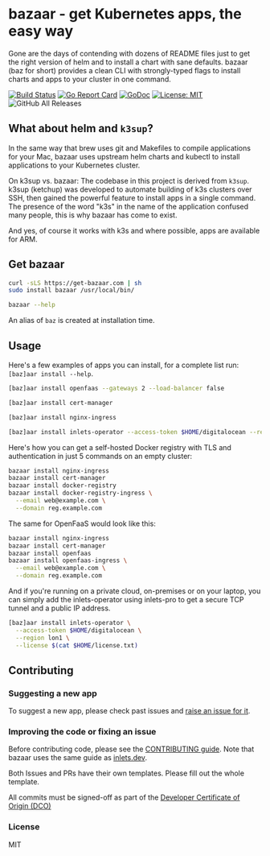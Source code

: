 # bazaar - get Kubernetes apps, the easy way

Gone are the days of contending with dozens of README files just to get the right version of helm and to install a chart with sane defaults. bazaar (baz for short) provides a clean CLI with strongly-typed flags to install charts and apps to your cluster in one command.

[![Build
Status](https://travis-ci.com/alexellis/bazaar.svg?branch=master)](https://travis-ci.com/alexellis/bazaar)
[![Go Report Card](https://goreportcard.com/badge/github.com/alexellis/bazaar)](https://goreportcard.com/report/github.com/alexellis/bazaar) 
[![GoDoc](https://godoc.org/github.com/alexellis/bazaar?status.svg)](https://godoc.org/github.com/alexellis/bazaar) [![License: MIT](https://img.shields.io/badge/License-MIT-yellow.svg)](https://opensource.org/licenses/MIT)
![GitHub All Releases](https://img.shields.io/github/downloads/alexellis/bazaar/total)

## What about helm and `k3sup`?

In the same way that brew uses git and Makefiles to compile applications for your Mac, bazaar uses upstream helm charts and kubectl to install applications to your Kubernetes cluster.

On k3sup vs. bazaar: The codebase in this project is derived from `k3sup`. k3sup (ketchup) was developed to automate building of k3s clusters over SSH, then gained the powerful feature to install apps in a single command. The presence of the word "k3s" in the name of the application confused many people, this is why bazaar has come to exist.

And yes, of course it works with k3s and where possible, apps are available for ARM.

## Get bazaar

```bash
curl -sLS https://get-bazaar.com | sh
sudo install bazaar /usr/local/bin/

bazaar --help
```

An alias of `baz` is created at installation time.

## Usage

Here's a few examples of apps you can install, for a complete list run: `[baz]aar install --help`.

```bash
[baz]aar install openfaas --gateways 2 --load-balancer false

[baz]aar install cert-manager

[baz]aar install nginx-ingress

[baz]aar install inlets-operator --access-token $HOME/digitalocean --region lon1
```

Here's how you can get a self-hosted Docker registry with TLS and authentication in just 5 commands on an empty cluster:

```bash
bazaar install nginx-ingress
bazaar install cert-manager
bazaar install docker-registry
bazaar install docker-registry-ingress \
  --email web@example.com \
  --domain reg.example.com
```

The same for OpenFaaS would look like this:

```bash
bazaar install nginx-ingress
bazaar install cert-manager
bazaar install openfaas
bazaar install openfaas-ingress \
  --email web@example.com \
  --domain reg.example.com
```

And if you're running on a private cloud, on-premises or on your laptop, you can simply add the inlets-operator using inlets-pro to get a secure TCP tunnel and a public IP address.

```bash
[baz]aar install inlets-operator \
  --access-token $HOME/digitalocean \
  --region lon1 \
  --license $(cat $HOME/license.txt)
```

## Contributing

### Suggesting a new app

To suggest a new app, please check past issues and [raise an issue for it](https://github.com/alexellis/bazaar).

### Improving the code or fixing an issue

Before contributing code, please see the [CONTRIBUTING guide](https://github.com/alexellis/inlets/blob/master/CONTRIBUTING.md). Note that bazaar uses the same guide as [inlets.dev](https://inlets.dev/).

Both Issues and PRs have their own templates. Please fill out the whole template.

All commits must be signed-off as part of the [Developer Certificate of Origin (DCO)](https://developercertificate.org)

### License

MIT

